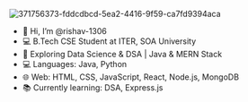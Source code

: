 ![371756373-fddcdbcd-5ea2-4416-9f59-ca7fd9394aca](https://github.com/user-attachments/assets/c714c989-4337-486e-adad-c3a6efe6f8df)
- 👋 Hi, I’m @rishav-1306
- 💻 B.Tech CSE Student at ITER, SOA University
- 🚀 Exploring Data Science & DSA | Java & MERN Stack
- 💻 Languages: Java, Python
- 🌐 Web: HTML, CSS, JavaScript, React, Node.js, MongoDB
- 📚 Currently learning: DSA, Express.js
<!---
rishav-1306/rishav-1306 is a ✨ special ✨ repository because its `README.md` (this file) appears on your GitHub profile.
You can click the Preview link to take a look at your changes.
--->
